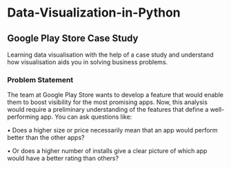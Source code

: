 # Data-Visualization-in-Python

## Google Play Store Case Study

Learning data visualisation with the help of a case study and understand how visualisation aids you in solving business problems.

### Problem Statement

The team at Google Play Store wants to develop a feature that would enable them to boost visibility for the most promising apps. Now, this analysis would require a preliminary understanding of the features that define a well-performing app. You can ask questions like:

•	Does a higher size or price necessarily mean that an app would perform better than the other apps?

•	Or does a higher number of installs give a clear picture of which app would have a better rating than others?
